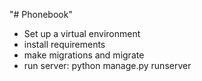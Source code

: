 "# Phonebook" 
- Set up a virtual environment
- install requirements
- make migrations and migrate 
- run server: python manage.py runserver
